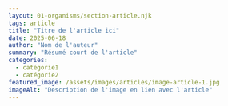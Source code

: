 ```yaml
---
layout: 01-organisms/section-article.njk
tags: article
title: "Titre de l'article ici"
date: 2025-06-18
author: "Nom de l'auteur"
summary: "Résumé court de l'article"
categories:
  - catégorie1
  - catégorie2
featured_image: /assets/images/articles/image-article-1.jpg
imageAlt: "Description de l'image en lien avec l'article"
---
```

